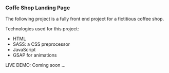 ### Coffe Shop Landing Page
The following project is a fully front end project for a fictitious coffee shop.

Technologies used for this project:
    
- HTML
- SASS: a CSS preprocessor
- JavaScript
- GSAP for animations

LIVE DEMO: Coming soon ...